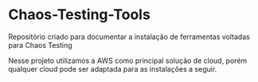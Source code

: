 # Chaos-Testing-Tools

Repositório criado para documentar a instalação de ferramentas voltadas para Chaos Testing



Nesse projeto utilizamos a AWS como principal solução de cloud, porém qualquer cloud pode ser adaptada para as instalações a seguir.